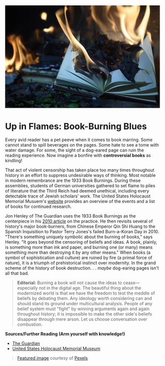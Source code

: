 ![Blazing Books](https://github.com/MMOG77/01-My-Blog/blob/master/Blazing_Books.jpeg)
# Up in Flames: Book-Burning Blues

Every avid reader has a pet peeve when it comes to book marring. Some cannot stand to spill beverages on the pages. Some hate to see a tome with water damage. For some, the sight of a dog-eared page can ruin the reading experience. Now imagine a bonfire with **controversial books** as kindling!

That act of violent censorship has taken place too many times throughout history in an effort to suppress undesirable ways of thinking. Most notable in modern remembrance are the 1933 Book Burnings. During these assemblies, students of German universities gathered to set flame to piles of literature that the Third Reich had deemed unethical, including every detectable trace of Jewish scholars' work. The United States Holocaust Memorial Musuem's [website](https://www.ushmm.org/collections/bibliography/1933-book-burnings#h16) provides an overview of the events and a list of books for continued research.

Jon Henley of The Guardian uses the 1933 Book Burnings as the centerpiece in his [2010 article](https://www.theguardian.com/books/2010/sep/10/book-burning-quran-history-nazis) on the practice. He then revisits several of history's major book-burners, from Chinese Emperor Qin Shi Huang to the Spanish Inquisition to Pastor Terry Jones's failed Burn-a-Koran Day in 2010. "There's something uniquely symbolic about the burning of books," says Henley. "It goes beyond the censoring of beliefs and ideas. A book, plainly, is something more than ink and paper, and burning one (or many) means something more than destroying it by any other means." When books (a symbol of sophistication and culture) are ruined by fire (a primal force of nature), it is a triumph of prehistorical instinct over modernity. In the grand scheme of the history of book destruction. . . *maybe* dog-earing pages isn't all that bad.

> **Editorial:** Burning a book will not cause the ideas to cease&mdash;especially not in the digital age. The beautiful thing about the modernized world is that we have the freedom to test the meddle of beliefs by debating them. Any ideology worth considering can and should stand its ground under multicultural analysis. People of any belief system must "fight" by winning arguments again and again throughout history; it is impossible to make the other side's beliefs disappear through mere arson. Let us choose conversation over combustion.

**Sources/Further Reading (Arm yourself with knowledge!)**
* [The Guardian](https://www.theguardian.com/books/2010/sep/10/book-burning-quran-history-nazis)
* [United States Holocaust Memorial Museum](https://www.ushmm.org/collections/bibliography/1933-book-burnings#h16)

> [Featured image](https://www.pexels.com/photo/burning-book-page-1474928/) courtesy of [Pexels](https://www.pexels.com/)
